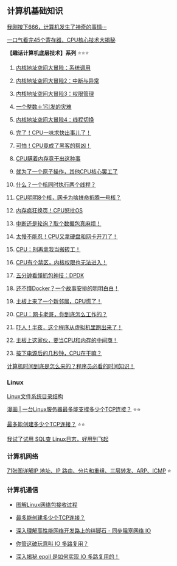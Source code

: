 


## 计算机基础知识

[我刚按下666，计算机发生了神奇的事情···](https://mp.weixin.qq.com/s?__biz=MzIyNjMxOTY0NA==&mid=2247489961&idx=1&sn=dfc5de59382a9169c6d303a2f68b0044&chksm=e87315dadf049ccc2cfcf50105fbf480d7cbf5c7eaf8b00b3c3edc9b221368b8c0c717c88aab&scene=178&cur_album_id=1408139825852776448#rd)

[一口气看完45个寄存器，CPU核心技术大揭秘](https://mp.weixin.qq.com/s?__biz=MzIyNjMxOTY0NA==&mid=2247487418&idx=1&sn=a0c21be06a636ed215fc8325f2e48927&chksm=e87303c9df048adfa5816e20cedfda957934d5e505f88b985b83cf413763e851cd152043773f&scene=178&cur_album_id=1408139825852776448#rd)

**【趣话计算机底层技术】系列** :star::star::star:
1. [内核地址空间大冒险：系统调用](https://mp.weixin.qq.com/s?__biz=MzIyNjMxOTY0NA==&mid=2247484096&idx=1&sn=5a80ba82e71c2aeb07a571a7101734a2&chksm=e8730eb3df0487a5114dbf88abdf60ef2f7126384cd4bc2fdddaae2cf7ac0349d688385b6cc9&cur_album_id=1359683016842608641&scene=190#rd)

2. [内核地址空间大冒险2：中断与异常](https://mp.weixin.qq.com/s?__biz=MzIyNjMxOTY0NA==&mid=2247484092&idx=1&sn=b9b47751937861e629fb3187b8f0ed91&chksm=e8730ecfdf0487d9dd5ddf7fd809431b8f7c07551bc22836e9aca215d6d94e084e184df60eaf&cur_album_id=1359683016842608641&scene=190#rd)

3. [内核地址空间大冒险3：权限管理](https://mp.weixin.qq.com/s?__biz=MzIyNjMxOTY0NA==&mid=2247484086&idx=1&sn=998fc23f130d6a8b7a065a6112ff8ddc&chksm=e8730ec5df0487d3cbeaebfbf4fbc271fb13baab0a234e5a40b212ddf42b67704f0a04c9857c&cur_album_id=1359683016842608641&scene=190#rd)

4. [一个整数＋1引发的灾难](https://mp.weixin.qq.com/s?__biz=MzIyNjMxOTY0NA==&mid=2247484080&idx=1&sn=96bc4e520e8dcb106594716681c092ab&chksm=e8730ec3df0487d594eecfff77e50c0b889060b05ae4fb4d6aeb380eebf1430d126123f2a041&cur_album_id=1359683016842608641&scene=190#rd)

5. [内核地址空间大冒险4：线程切换](https://mp.weixin.qq.com/s?__biz=MzIyNjMxOTY0NA==&mid=2247484077&idx=1&sn=8fe39fdeb5e16bbcf6a4fa23b356ddbf&chksm=e8730ededf0487c863b5da2b145ec85c3ceb07ab502b475e7a9b4e09b4e0994404a62a8f29bb&cur_album_id=1359683016842608641&scene=190#rd)

6. [完了！CPU一味求快出事儿了！](https://mp.weixin.qq.com/s?__biz=MzIyNjMxOTY0NA==&mid=2247484072&idx=1&sn=ad1de598214dbb4eec652789d500d3a6&chksm=e8730edbdf0487cd61521b1378f74e94ea3dda1bc951522b0584ecd88d39ae88c10240e761a7&cur_album_id=1359683016842608641&scene=190#rd)

7. [可怕！CPU竟成了黑客的帮凶！](https://mp.weixin.qq.com/s?__biz=MzIyNjMxOTY0NA==&mid=2247484071&idx=1&sn=db6f1e0424109d2ccc014664f7b057d4&chksm=e8730ed4df0487c2ae571b194834376c7713410c16ed37687e21adef3501276cbc9ed57c2ce2&cur_album_id=1359683016842608641&scene=190#rd)

8. [CPU瞒着内存竟干出这种事](https://mp.weixin.qq.com/s?__biz=MzIyNjMxOTY0NA==&mid=2247484070&idx=1&sn=9d70f21bf95a899cd6d334d5512f7837&chksm=e8730ed5df0487c32d89bbd7c74eccc52c3cee64acd883e72c2c34e1683c8d6ff1de935db492&cur_album_id=1359683016842608641&scene=190#rd)

9. [就为了一个原子操作，其他CPU核心罢工了](https://mp.weixin.qq.com/s?__biz=MzIyNjMxOTY0NA==&mid=2247484069&idx=1&sn=3ba05af83eee1b0363a87d21dfb97c8d&chksm=e8730ed6df0487c0c4194e3c6afa73370feb8989ac58eff8c735aabb0eca2f41cf0d069b6abc&cur_album_id=1359683016842608641&scene=190#rd)

10. [什么？一个核同时执行两个线程？](https://mp.weixin.qq.com/s?__biz=MzIyNjMxOTY0NA==&mid=2247484406&idx=1&sn=7043f5fb134f79885acf1a771484c36b&chksm=e8730f85df048693140e2e28317b5faa26b121986e5cc19d66e81f3551eff3441552039d46e0&cur_album_id=1359683016842608641&scene=190#rd)

11. [CPU明明8个核，网卡为啥拼命折腾一号核？](https://mp.weixin.qq.com/s?__biz=MzIyNjMxOTY0NA==&mid=2247484717&idx=1&sn=2c1dd6c389c8476eb4fd178c714eaafc&chksm=e873095edf0480481384a964dcb672e3140c83ca90a773629ef8b66a1e3a745a233e27bb37ed&cur_album_id=1359683016842608641&scene=190#rd)

12. [内存疯狂换页！CPU怒批OS](https://mp.weixin.qq.com/s?__biz=MzIyNjMxOTY0NA==&mid=2247484849&idx=1&sn=e3b47101f8e7c88560ee2e18f12e89e1&chksm=e87309c2df0480d4b710d9758910391aa2383d69ae7e812c391c1431016f4a16ffad7f4d6ff8&cur_album_id=1359683016842608641&scene=190#rd)

13. [中断还是轮询？取个数据包真麻烦！](https://mp.weixin.qq.com/s?__biz=MzIyNjMxOTY0NA==&mid=2247484869&idx=1&sn=af1749ad3efe371a53a18f43336ef9ac&chksm=e87309b6df0480a087f56e5be6c287d27167aeb03e5e77c16530e7bab1c35fd2eddce01516ba&cur_album_id=1359683016842608641&scene=190#rd)

14. [太慢不能忍！CPU又拿硬盘和网卡开刀了！](https://mp.weixin.qq.com/s?__biz=MzIyNjMxOTY0NA==&mid=2247485292&idx=1&sn=528260520a264ce655f9eede03738976&scene=21#wechat_redirect)

15. [CPU：别再拿我当搬砖工！](https://mp.weixin.qq.com/s?__biz=MzIyNjMxOTY0NA==&mid=2247485545&idx=1&sn=c7be17afdf3a6671e25050825403b305&chksm=e873041adf048d0c1ef413cb779352ea9be36e5c116ae268810d660acfade323eb01cc8cf45c&cur_album_id=1359683016842608641&scene=190#rd)

16. [CPU有个禁区，内核权限也无法进入！](https://mp.weixin.qq.com/s?__biz=MzIyNjMxOTY0NA==&mid=2247486423&idx=1&sn=8e820a0c979bd263fba74003592434fc&chksm=e87307a4df048eb27e73e1ee7edf8fe12ac130341d612c61320d7cb09302e7e9a7de85138614&cur_album_id=1359683016842608641&scene=190#rd)

17. [五分钟看懂抓包神技：DPDK](https://mp.weixin.qq.com/s?__biz=MzIyNjMxOTY0NA==&mid=2247487574&idx=1&sn=16808e34d16006b3a30153d6682cf404&chksm=e8731c25df04953374de970961961c3151600d180f4e0bc75a62ab0f995946d169fef95b392f&cur_album_id=1359683016842608641&scene=190#rd)

18. [还不懂Docker？一个故事安排的明明白白！](https://mp.weixin.qq.com/s?__biz=MzIyNjMxOTY0NA==&mid=2247487647&idx=1&sn=87275d2f356de79391afa13c137e9a86&chksm=e8731cecdf0495fa98d3c310b0d89023ac1603a4327d56eda2a173587edffbe99b39f93f523d&cur_album_id=1359683016842608641&scene=190#rd)

19. [主板上来了一个新邻居，CPU慌了！](https://mp.weixin.qq.com/s?__biz=MzIyNjMxOTY0NA==&mid=2247487726&idx=1&sn=f603721ed8603a671626a48ab97c7e61&chksm=e8731c9ddf04958b455592e6b0069f376fc0b9a94c6e691083539dd345e16c84ab59fd92ffac&cur_album_id=1359683016842608641&scene=190#rd)

20. [CPU：网卡老哥，你到底怎么工作的？](https://mp.weixin.qq.com/s?__biz=MzIyNjMxOTY0NA==&mid=2247487778&idx=1&sn=5e22081b01f86aa9defe16c76133832a&chksm=e8731d51df049447620daf3ef441392e333d7608a202460a8453cb4c50a13a9b2d819d4579ad&cur_album_id=1359683016842608641&scene=190#rd)

21. [吓人！半夜，这个程序从虚拟机里跑出来了！](https://mp.weixin.qq.com/s?__biz=MzIyNjMxOTY0NA==&mid=2247487966&idx=1&sn=29fa73404afa8bda1f5a2598f0b0a997&chksm=e8731daddf0494bb20c1745e916cdd692752b35694aa0b7f3a58784ecdaace601e941fa39357&cur_album_id=1359683016842608641&scene=190#rd)

22. [主板上这家伙，要当CPU和内存的中间商！](https://mp.weixin.qq.com/s?__biz=MzIyNjMxOTY0NA==&mid=2247489282&idx=1&sn=37bfc279f299d49dd0d55775c89943db&chksm=e8731b71df04926704e1c7a0951c6b569d6472dcc7b62bfff2161888175b887c21a2d006e7fa&cur_album_id=1359683016842608641&scene=190#rd)

23. [按下电源后的几秒钟，CPU在干嘛？](https://mp.weixin.qq.com/s?__biz=MzIyNjMxOTY0NA==&mid=2247489687&idx=1&sn=2047fa189718e4c847e8dac1b234c099&chksm=e87314e4df049df2cc136dc724c8dbd19a27ab52f4eb8630f39ff110e10b059cc47f6eaa6ba1&cur_album_id=1359683016842608641&scene=190#rd)



[计算机时间到底是怎么来的？程序员必看的时间知识！](https://mp.weixin.qq.com/s/CWJ5axuD5JJVC4tBxf2FBQ)


### Linux

[Linux文件系统目录结构](https://monkeysayhi.github.io/2018/02/10/Linux%E6%96%87%E4%BB%B6%E7%B3%BB%E7%BB%9F%E7%9B%AE%E5%BD%95%E7%BB%93%E6%9E%84/)

[漫画 | 一台Linux服务器最多能支撑多少个TCP连接？](https://mp.weixin.qq.com/s/LBEWcmyTCVpFalY4FwwPRg) :star::star:

[最多能创建多少个TCP连接？](https://mp.weixin.qq.com/s/mGkf-9LZhhUgSIRBRqfRDw) :star::star:

[我试了试用 SQL查 Linux日志，好用到飞起](https://mp.weixin.qq.com/s/cMf3GlXFxrgyuehAv7hnxQ)


### 计算机网络

[71张图详解IP 地址、IP 路由、分片和重组、三层转发、ARP、ICMP](https://mp.weixin.qq.com/s/flYQkiFX8kevLzxkV9cPwA) :star:

### 计算机通信

* [图解Linux网络包接收过程](https://mp.weixin.qq.com/s?__biz=MjM5Njg5NDgwNA==&mid=2247484058&idx=1&sn=a2621bc27c74b313528eefbc81ee8c0f&scene=21#wechat_redirect)

* [最多能创建多少个TCP连接？](https://mp.weixin.qq.com/s/mGkf-9LZhhUgSIRBRqfRDw)

* [深入理解高性能网络开发路上的绊脚石 - 同步阻塞网络 IO](https://mp.weixin.qq.com/s?__biz=MjM5Njg5NDgwNA==&mid=2247484834&idx=1&sn=b8620f402b68ce878d32df2f2bcd4e2e&scene=21#wechat_redirect)

* [你管这破玩意叫 IO 多路复用？](https://mp.weixin.qq.com/s?__biz=Mzk0MjE3NDE0Ng==&mid=2247494866&idx=1&sn=0ebeb60dbc1fd7f9473943df7ce5fd95&chksm=c2c5967ff5b21f69030636334f6a5a7dc52c0f4de9b668f7bac15b2c1a2660ae533dd9878c7c&scene=21#wechat_redirect)

* [深入揭秘 epoll 是如何实现 IO 多路复用的！](https://mp.weixin.qq.com/s?__biz=MjM5Njg5NDgwNA==&mid=2247484905&idx=1&sn=a74ed5d7551c4fb80a8abe057405ea5e&chksm=a6e304d291948dc4fd7fe32498daaae715adb5f84ec761c31faf7a6310f4b595f95186647f12&scene=21#wechat_redirect)
